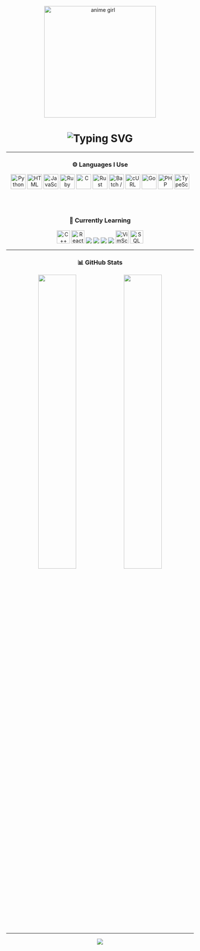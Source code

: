 <p align="center">
  <img src="https://tenor.com/en-GB/view/natalia-fruity-goth-gamer-girls-gif-18399541244571109635" alt="anime girl" width="300" />
</p>

<h1 align="center">
  <img src="https://readme-typing-svg.demolab.com?font=Fira+Code&pause=800&color=888888&center=true&vCenter=true&width=440&lines=cold+code.;python+main.;learning+low+level.;lifeless.lol" alt="Typing SVG" />
</h1>

---

<div align="center">

### ⚙️ Languages I Use

<img src="https://cdn.jsdelivr.net/gh/devicons/devicon/icons/python/python-original.svg" width="40" title="Python"/>
<img src="https://cdn.jsdelivr.net/gh/devicons/devicon/icons/html5/html5-original.svg" width="40" title="HTML"/>
<img src="https://cdn.jsdelivr.net/gh/devicons/devicon/icons/javascript/javascript-original.svg" width="40" title="JavaScript"/>
<img src="https://cdn.jsdelivr.net/gh/devicons/devicon/icons/ruby/ruby-original.svg" width="40" title="Ruby"/>
<img src="https://cdn.jsdelivr.net/gh/devicons/devicon/icons/c/c-original.svg" width="40" title="C"/>
<img src="https://cdn.jsdelivr.net/gh/devicons/devicon/icons/rust/rust-plain.svg" width="40" title="Rust"/>
<img src="https://cdn.jsdelivr.net/gh/devicons/devicon/icons/bash/bash-original.svg" width="40" title="Batch / AHK"/>
<img src="https://cdn.jsdelivr.net/gh/devicons/devicon/icons/curl/curl-plain.svg" width="40" title="cURL"/>
<img src="https://cdn.jsdelivr.net/gh/devicons/devicon/icons/go/go-original.svg" width="40" title="Go"/>
<img src="https://cdn.jsdelivr.net/gh/devicons/devicon/icons/php/php-original.svg" width="40" title="PHP"/>
<img src="https://cdn.jsdelivr.net/gh/devicons/devicon/icons/typescript/typescript-original.svg" width="40" title="TypeScript"/>

<br/><br/>

### 🧪 Currently Learning

<img src="https://cdn.jsdelivr.net/gh/devicons/devicon/icons/cplusplus/cplusplus-original.svg" width="35" title="C++"/>
<img src="https://cdn.jsdelivr.net/gh/devicons/devicon/icons/react/react-original.svg" width="35" title="React"/>
<img src="https://img.shields.io/badge/Assembly-grey?style=flat&logoColor=white" />
<img src="https://img.shields.io/badge/Krypton-grey?style=flat&logoColor=white" />
<img src="https://img.shields.io/badge/Lua-grey?style=flat&logoColor=white" />
<img src="https://img.shields.io/badge/Unicon-grey?style=flat&logoColor=white" />
<img src="https://cdn.jsdelivr.net/gh/devicons/devicon/icons/vim/vim-original.svg" width="35" title="VimScript"/>
<img src="https://cdn.jsdelivr.net/gh/devicons/devicon/icons/sqlite/sqlite-original.svg" width="35" title="SQL"/>

---

### 📊 GitHub Stats

<img src="https://github-readme-stats.vercel.app/api?username=YOUR_GITHUB_USERNAME&show_icons=true&theme=tokyonight&hide=issues&count_private=true" width="45%"/>
<img src="https://github-readme-stats.vercel.app/api/top-langs/?username=YOUR_GITHUB_USERNAME&layout=compact&theme=tokyonight&hide_border=true" width="45%"/>

---

<p align="center">
  <img src="https://capsule-render.vercel.app/api?type=waving&color=444444&height=120&section=footer"/>
</p>

</div>
